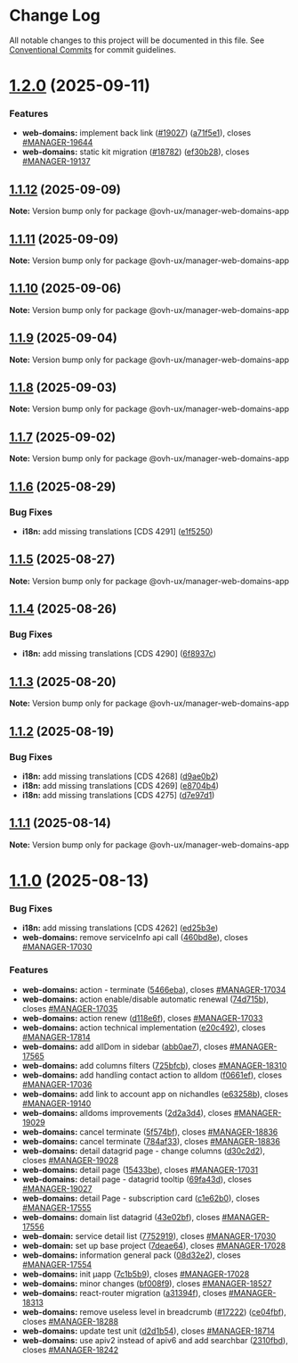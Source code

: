 # Change Log

All notable changes to this project will be documented in this file.
See [Conventional Commits](https://conventionalcommits.org) for commit guidelines.

# [1.2.0](https://github.com/ovh/manager/compare/@ovh-ux/manager-web-domains-app@1.1.12...@ovh-ux/manager-web-domains-app@1.2.0) (2025-09-11)


### Features

* **web-domains:** implement back link ([#19027](https://github.com/ovh/manager/issues/19027)) ([a71f5e1](https://github.com/ovh/manager/commit/a71f5e1e449db0b62626c5fa9c8f7c3940359e1e)), closes [#MANAGER-19644](https://github.com/ovh/manager/issues/MANAGER-19644)
* **web-domains:** static kit migration ([#18782](https://github.com/ovh/manager/issues/18782)) ([ef30b28](https://github.com/ovh/manager/commit/ef30b280facea58f55a700e827427f230c338c05)), closes [#MANAGER-19137](https://github.com/ovh/manager/issues/MANAGER-19137)





## [1.1.12](https://github.com/ovh/manager/compare/@ovh-ux/manager-web-domains-app@1.1.11...@ovh-ux/manager-web-domains-app@1.1.12) (2025-09-09)

**Note:** Version bump only for package @ovh-ux/manager-web-domains-app





## [1.1.11](https://github.com/ovh/manager/compare/@ovh-ux/manager-web-domains-app@1.1.10...@ovh-ux/manager-web-domains-app@1.1.11) (2025-09-09)

**Note:** Version bump only for package @ovh-ux/manager-web-domains-app





## [1.1.10](https://github.com/ovh/manager/compare/@ovh-ux/manager-web-domains-app@1.1.9...@ovh-ux/manager-web-domains-app@1.1.10) (2025-09-06)

**Note:** Version bump only for package @ovh-ux/manager-web-domains-app





## [1.1.9](https://github.com/ovh/manager/compare/@ovh-ux/manager-web-domains-app@1.1.8...@ovh-ux/manager-web-domains-app@1.1.9) (2025-09-04)

**Note:** Version bump only for package @ovh-ux/manager-web-domains-app





## [1.1.8](https://github.com/ovh/manager/compare/@ovh-ux/manager-web-domains-app@1.1.7...@ovh-ux/manager-web-domains-app@1.1.8) (2025-09-03)

**Note:** Version bump only for package @ovh-ux/manager-web-domains-app





## [1.1.7](https://github.com/ovh/manager/compare/@ovh-ux/manager-web-domains-app@1.1.6...@ovh-ux/manager-web-domains-app@1.1.7) (2025-09-02)

**Note:** Version bump only for package @ovh-ux/manager-web-domains-app





## [1.1.6](https://github.com/ovh/manager/compare/@ovh-ux/manager-web-domains-app@1.1.5...@ovh-ux/manager-web-domains-app@1.1.6) (2025-08-29)


### Bug Fixes

* **i18n:** add missing translations [CDS 4291] ([e1f5250](https://github.com/ovh/manager/commit/e1f525023dddc4f08f0f1ca5fe2e8626a7809465))





## [1.1.5](https://github.com/ovh/manager/compare/@ovh-ux/manager-web-domains-app@1.1.4...@ovh-ux/manager-web-domains-app@1.1.5) (2025-08-27)

**Note:** Version bump only for package @ovh-ux/manager-web-domains-app





## [1.1.4](https://github.com/ovh/manager/compare/@ovh-ux/manager-web-domains-app@1.1.3...@ovh-ux/manager-web-domains-app@1.1.4) (2025-08-26)


### Bug Fixes

* **i18n:** add missing translations [CDS 4290] ([6f8937c](https://github.com/ovh/manager/commit/6f8937c40b37efbf0e089005797066f91bf4d808))





## [1.1.3](https://github.com/ovh/manager/compare/@ovh-ux/manager-web-domains-app@1.1.2...@ovh-ux/manager-web-domains-app@1.1.3) (2025-08-20)

**Note:** Version bump only for package @ovh-ux/manager-web-domains-app





## [1.1.2](https://github.com/ovh/manager/compare/@ovh-ux/manager-web-domains-app@1.1.1...@ovh-ux/manager-web-domains-app@1.1.2) (2025-08-19)


### Bug Fixes

* **i18n:** add missing translations [CDS 4268] ([d9ae0b2](https://github.com/ovh/manager/commit/d9ae0b20546b92a36029e9622b76f1722668d101))
* **i18n:** add missing translations [CDS 4269] ([e8704b4](https://github.com/ovh/manager/commit/e8704b49b6bd8b1977b6e86f8bd54c9a8483222d))
* **i18n:** add missing translations [CDS 4275] ([d7e97d1](https://github.com/ovh/manager/commit/d7e97d131ef093b08407c9b90db9b77ded0da071))





## [1.1.1](https://github.com/ovh/manager/compare/@ovh-ux/manager-web-domains-app@1.1.0...@ovh-ux/manager-web-domains-app@1.1.1) (2025-08-14)

**Note:** Version bump only for package @ovh-ux/manager-web-domains-app





# [1.1.0](https://github.com/ovh/manager/compare/@ovh-ux/manager-web-domains-app@1.0.0...@ovh-ux/manager-web-domains-app@1.1.0) (2025-08-13)


### Bug Fixes

* **i18n:** add missing translations [CDS 4262] ([ed25b3e](https://github.com/ovh/manager/commit/ed25b3e51daf85041afdd98a440f7c7535a12d0f))
* **web-domains:** remove serviceInfo api call ([460bd8e](https://github.com/ovh/manager/commit/460bd8ea5199a3e261e17b1f97e6073da2e9b733)), closes [#MANAGER-17030](https://github.com/ovh/manager/issues/MANAGER-17030)


### Features

* **web-domains:** action - terminate ([5466eba](https://github.com/ovh/manager/commit/5466eba30ca1cc1fc8f91cb5303a327aa3e56570)), closes [#MANAGER-17034](https://github.com/ovh/manager/issues/MANAGER-17034)
* **web-domains:** action enable/disable automatic renewal ([74d715b](https://github.com/ovh/manager/commit/74d715b3aa4e0b679eaca47848369eda2ac0e201)), closes [#MANAGER-17035](https://github.com/ovh/manager/issues/MANAGER-17035)
* **web-domains:** action renew ([d118e6f](https://github.com/ovh/manager/commit/d118e6f311fd2a9af981685adca995117b2d899b)), closes [#MANAGER-17033](https://github.com/ovh/manager/issues/MANAGER-17033)
* **web-domains:** action technical implementation ([e20c492](https://github.com/ovh/manager/commit/e20c49214d72e8245388972225ec62229c16e5f2)), closes [#MANAGER-17814](https://github.com/ovh/manager/issues/MANAGER-17814)
* **web-domains:** add allDom in sidebar ([abb0ae7](https://github.com/ovh/manager/commit/abb0ae7b2ea4799256513a137e394d58de74f24a)), closes [#MANAGER-17565](https://github.com/ovh/manager/issues/MANAGER-17565)
* **web-domains:** add columns filters ([725bfcb](https://github.com/ovh/manager/commit/725bfcbd507135fa59e5bc633a3a661d15ed5a51)), closes [#MANAGER-18310](https://github.com/ovh/manager/issues/MANAGER-18310)
* **web-domains:** add handling contact action to alldom ([f0661ef](https://github.com/ovh/manager/commit/f0661efdb64e5ec673c655fc4719fc45041335fe)), closes [#MANAGER-17036](https://github.com/ovh/manager/issues/MANAGER-17036)
* **web-domains:** add link to account app on nichandles ([e63258b](https://github.com/ovh/manager/commit/e63258b710987a14b3f8097994954dcd59293169)), closes [#MANAGER-19140](https://github.com/ovh/manager/issues/MANAGER-19140)
* **web-domains:** alldoms improvements ([2d2a3d4](https://github.com/ovh/manager/commit/2d2a3d49429d451a0ad02b7a973826e8bd258413)), closes [#MANAGER-19029](https://github.com/ovh/manager/issues/MANAGER-19029)
* **web-domains:** cancel terminate ([5f574bf](https://github.com/ovh/manager/commit/5f574bf39e73f91c276995d56c1cfee6ab2bb5e4)), closes [#MANAGER-18836](https://github.com/ovh/manager/issues/MANAGER-18836)
* **web-domains:** cancel terminate ([784af33](https://github.com/ovh/manager/commit/784af33f4d83b257a413be57194b8642e1aae78d)), closes [#MANAGER-18836](https://github.com/ovh/manager/issues/MANAGER-18836)
* **web-domains:** detail datagrid page - change columns ([d30c2d2](https://github.com/ovh/manager/commit/d30c2d27dfea8e37e880d8a0ab5b42747baf5f35)), closes [#MANAGER-19028](https://github.com/ovh/manager/issues/MANAGER-19028)
* **web-domains:** detail page ([15433be](https://github.com/ovh/manager/commit/15433becb122e909ad2430821dcd09de98a48c86)), closes [#MANAGER-17031](https://github.com/ovh/manager/issues/MANAGER-17031)
* **web-domains:** detail page - datagrid tooltip ([69fa43d](https://github.com/ovh/manager/commit/69fa43d472b0b1eeda1bbdab17e0af066589178b)), closes [#MANAGER-19027](https://github.com/ovh/manager/issues/MANAGER-19027)
* **web-domains:** detail Page - subscription card ([c1e62b0](https://github.com/ovh/manager/commit/c1e62b0d29eeee2af326d80638c24c1815a58a54)), closes [#MANAGER-17555](https://github.com/ovh/manager/issues/MANAGER-17555)
* **web-domains:** domain list datagrid ([43e02bf](https://github.com/ovh/manager/commit/43e02bf534ed7c4adba80d972ff550bdbaeba951)), closes [#MANAGER-17556](https://github.com/ovh/manager/issues/MANAGER-17556)
* **web-domain:** service detail list ([7752919](https://github.com/ovh/manager/commit/7752919a8eaa55f4e5fac5240ca83a919a565eff)), closes [#MANAGER-17030](https://github.com/ovh/manager/issues/MANAGER-17030)
* **web-domain:** set up base project ([7deae64](https://github.com/ovh/manager/commit/7deae64a8680a459f5c8d9a8889992df14e39f12)), closes [#MANAGER-17028](https://github.com/ovh/manager/issues/MANAGER-17028)
* **web-domains:** information general pack ([08d32e2](https://github.com/ovh/manager/commit/08d32e2ac0a06e3490b2b3f06f8afe3904fa67b3)), closes [#MANAGER-17554](https://github.com/ovh/manager/issues/MANAGER-17554)
* **web-domains:** init µapp ([7c1b5b9](https://github.com/ovh/manager/commit/7c1b5b9ea21a73a56b6252a6fe8432b8ebf55e2e)), closes [#MANAGER-17028](https://github.com/ovh/manager/issues/MANAGER-17028)
* **web-domains:** minor changes ([bf008f9](https://github.com/ovh/manager/commit/bf008f9d09689d016be842aea775bbf89a1a56de)), closes [#MANAGER-18527](https://github.com/ovh/manager/issues/MANAGER-18527)
* **web-domains:** react-router migration ([a31394f](https://github.com/ovh/manager/commit/a31394f00155555a5815849a3944831c4e4011d4)), closes [#MANAGER-18313](https://github.com/ovh/manager/issues/MANAGER-18313)
* **web-domains:** remove useless level in breadcrumb ([#17222](https://github.com/ovh/manager/issues/17222)) ([ce04fbf](https://github.com/ovh/manager/commit/ce04fbf281830a363065e5212ec177b8bd06ff3b)), closes [#MANAGER-18288](https://github.com/ovh/manager/issues/MANAGER-18288)
* **web-domains:** update test unit ([d2d1b54](https://github.com/ovh/manager/commit/d2d1b540567b705e15fbe4a07872d4205583c724)), closes [#MANAGER-18714](https://github.com/ovh/manager/issues/MANAGER-18714)
* **web-domains:** use apiv2 instead of apiv6 and add searchbar ([2310fbd](https://github.com/ovh/manager/commit/2310fbdbbbb8f52a46548cb2ec7bc820aa910c84)), closes [#MANAGER-18242](https://github.com/ovh/manager/issues/MANAGER-18242)
